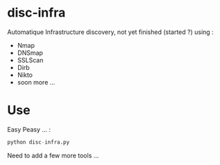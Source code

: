 # disc-infra
Automatique Infrastructure discovery, not yet finished (started ?) using :

- Nmap
- DNSmap
- SSLScan
- Dirb
- Nikto
- soon more ...


#  Use 

Easy Peasy ... :

```python
python disc-infra.py
```

Need to add a few more tools ...
